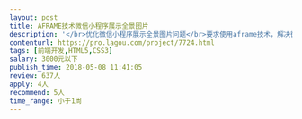 ```yaml
---                
layout: post       
title: AFRAME技术微信小程序展示全景图片           
description: '</br>优化微信小程序展示全景图片问题</br>要求使用aframe技术，解决微信上的全景显示问题，加载显示慢友好，显示更通畅。</br>如已有其他技术能在微信小程序展示全景图片，也可以。属于特定问题解决，小项目，会弄的个人来，出价300元！</br>'     
contenturl: https://pro.lagou.com/project/7724.html      
tags: [前端开发,HTML5,CSS3]            
salary: 3000元以下          
publish_time: 2018-05-08 11:41:05         
review: 637人                   
apply: 4人                   
recommend: 5人                   
time_range: 小于1周              
---                 
```

